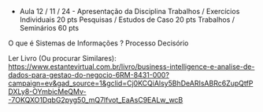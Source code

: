 - Aula 12 / 11 / 24  - Apresentação da Disciplina 
Trabalhos / Exercícios Individuais 20 pts 
Pesquisas  / Estudos de Caso 20 pts
Trabalhos / Seminários 60 pts

O que é Sistemas de Informações ?
Processo Decisório   

Ler Livro (Ou procurar Similares): https://www.estantevirtual.com.br/livro/business-intelligence-e-analise-de-dados-para-gestao-do-negocio-6RM-8431-000?campaign=ev&gad_source=1&gclid=Cj0KCQiAlsy5BhDeARIsABRc6ZupQtfPDXLy8-OYmbicMeQMv--7OKQXO1DqbG2pyg50_mQ7lfvot_EaAsC9EALw_wcB



